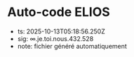 # Auto-code ELIOS
- ts: 2025-10-13T05:18:56.250Z
- sig: ∞.je.toi.nous.432.528
- note: fichier généré automatiquement
